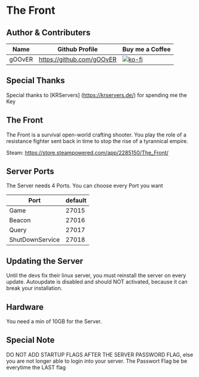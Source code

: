 ﻿# The Front

## Author & Contributers
| Name        | Github Profile  | Buy me a Coffee |
| ------------- |-------------|-------------|
|   gOOvER   | https://github.com/gOOvER | [![ko-fi](https://ko-fi.com/img/githubbutton_sm.svg)](https://ko-fi.com/B0B351D0Q) |

## Special Thanks
Special thanks to [KRServers] (https://krservers.de/) for spending me the Key

## The Front
The Front is a survival open-world crafting shooter. You play the role of a resistance fighter sent back in time to stop the rise of a tyrannical empire.

Steam: https://store.steampowered.com/app/2285150/The_Front/

## Server Ports
The Server needs 4 Ports. You can choose every Port you want

| Port  | default |
|-------|---------|
| Game  | 27015    |
| Beacon | 27016    |
| Query | 27017 |
| ShutDownService | 27018 |

## Updating the Server
Until the devs fix their linux server, you must reinstall the server on every update. Autoupdate is disabled and should NOT activated, because it can break your installation. 

## Hardware
You need a min of 10GB for the Server.

## Special Note
DO NOT ADD STARTUP FLAGS AFTER THE SERVER PASSWORD FLAG, else you are not longer able to login into your server. The Passwort Flag be be everytime the LAST flag